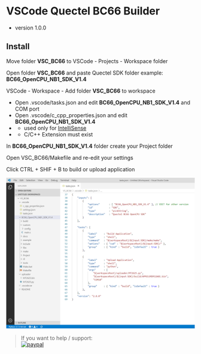 # VSCode Quectel BC66 Builder 
* version 1.0.0

## Install

Move folder **VSC_BC66** to VSCode - Projects - Workspace folder

Open folder **VSC_BC66** and paste Quectel SDK folder
    example: **BC66_OpenCPU_NB1_SDK_V1.4**

VSCode - Workspace - Add folder **VSC_BC66** to workspace

* Open .vscode/tasks.json and edit **BC66_OpenCPU_NB1_SDK_V1.4** and COM port
* Open .vscode/c_cpp_properties.json and edit **BC66_OpenCPU_NB1_SDK_V1.4**
* * used only for [IntelliSense](https://code.visualstudio.com/docs/editor/intellisense)
* * C/C++ Extension must exist

In **BC66_OpenCPU_NB1_SDK_V1.4** folder create your Project folder

Open VSC_BC66/Makefile and re-edit your settings

Click CTRL + SHIF + B to build or upload application

![Project](https://raw.githubusercontent.com/Wiz-IO/vscode-quectel-bc66/master/shot.png) 

>If you want to help / support:   
[![paypal](https://www.paypalobjects.com/en_US/i/btn/btn_donate_SM.gif)](https://www.paypal.com/cgi-bin/webscr?cmd=_s-xclick&hosted_button_id=ESUP9LCZMZTD6)

